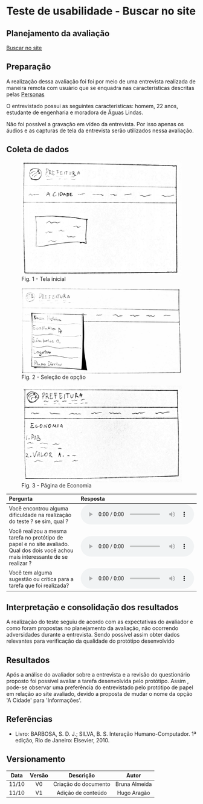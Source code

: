 # Teste de usabilidade - Buscar no site

## Planejamento da avaliação

<a href="../plane_prototipo2">Buscar no site</a>

## Preparação

A realização dessa avaliação foi foi por meio de uma entrevista realizada de maneira remota com usuário que se enquadra nas características descritas pelas <a href="../perfil_usuario/perfil_personas">Personas</a></p>

O entrevistado possui as seguintes características: homem, 22 anos, estudante de engenharia e moradora de Águas Lindas.

Não foi possível a gravação em vídeo da entrevista. Por isso apenas os áudios e as capturas de tela da entrevista serão utilizados nessa avaliação.

## Coleta de dados


<figure>
<img align=center width="600" src="../../imagens/papel/tela1.jpg">
<br>
<figcaption>Fig. 1 - Tela inicial  </a></figcaption>
</figure>
<figure>
<img align=center width="600" src="../../imagens/papel/tela2.jpg">
<br>
<figcaption>Fig. 2 - Seleção de opção  </a></figcaption>
</figure>
<figure>
<img align=center width="600" src="../../imagens/papel/tela3.jpg">
<br>
<figcaption>Fig. 3 - Página de Economia  </a></figcaption>
</figure>

| Pergunta                                                                                                                           | Resposta                                                                                  |
| :--------------------------------------------------------------------------------------------------------------------------------- | :---------------------------------------------------------------------------------------- |
| Você encontrou alguma dificuldade na realização do teste ? se sim, qual ?                                                          | <audio controls><source src="../../imagens/papel/audio_01.mp3" type="audio/mpeg"></audio> |
| Você realizou a mesma tarefa no protótipo de papel e no site avaliado. Qual dos dois você achou mais interessante de se realizar ? | <audio controls><source src="../../imagens/papel/audio_02.mp3" type="audio/mpeg"></audio> |
| Você tem alguma sugestão ou crítica para a tarefa que foi realizada?                                                               | <audio controls><source src="../../imagens/papel/audio_03.mp3" type="audio/mpeg"></audio> |

## Interpretação e consolidação dos resultados

A realização do teste seguiu de acordo com as expectativas do avaliador e como foram propostas no planejamento da avaliação, não ocorrendo adversidades durante a entrevista. Sendo possível assim obter dados relevantes para verificação da qualidade do protótipo desenvolvido

## Resultados

Após a análise do avaliador sobre a entrevista e a revisão do questionário proposto foi possível avaliar a tarefa desenvolvida pelo protótipo. Assim , pode-se observar uma preferência do entrevistado pelo protótipo de papel em relação ao site avaliado, devido a proposta de mudar o nome da opção 'A Cidade'
para 'Informações'.

## Referências

- Livro: BARBOSA, S. D. J.; SILVA, B. S. Interação Humano-Computador. 1ª edição, Rio de Janeiro: Elsevier, 2010.

## Versionamento

| Data  | Versão |      Descrição       |     Autor     |
| :---: | :----: | :------------------: | :-----------: |
| 11/10 |   V0   | Criação do documento | Bruna Almeida |
| 11/10 |   V1   |  Adição de conteúdo  | Hugo Aragão   |
